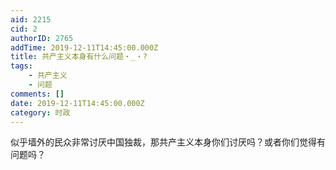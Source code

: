 ```yaml
---
aid: 2215
cid: 2
authorID: 2765
addTime: 2019-12-11T14:45:00.000Z
title: 共产主义本身有什么问题・_・?
tags:
    - 共产主义
    - 问题
comments: []
date: 2019-12-11T14:45:00.000Z
category: 时政
---
```


似乎墙外的民众非常讨厌中国独裁，那共产主义本身你们讨厌吗？或者你们觉得有问题吗？

